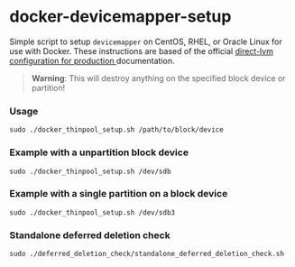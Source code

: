 docker-devicemapper-setup
=========================

Simple script to setup `devicemapper` on CentOS, RHEL, or Oracle Linux for use with Docker.  These instructions are based of the official [direct-lvm configuration for production ](https://docs.docker.com/engine/userguide/storagedriver/device-mapper-driver/#configure-direct-lvm-mode-for-production) documentation.

  > **Warning**: This will destroy anything on the specified block device or partition!

### Usage
```
sudo ./docker_thinpool_setup.sh /path/to/block/device
```

### Example with a unpartition block device
```
sudo ./docker_thinpool_setup.sh /dev/sdb
```

### Example with a single partition on a block device
```
sudo ./docker_thinpool_setup.sh /dev/sdb3
```

### Standalone deferred deletion check
```
sudo ./deferred_deletion_check/standalone_deferred_deletion_check.sh
```
